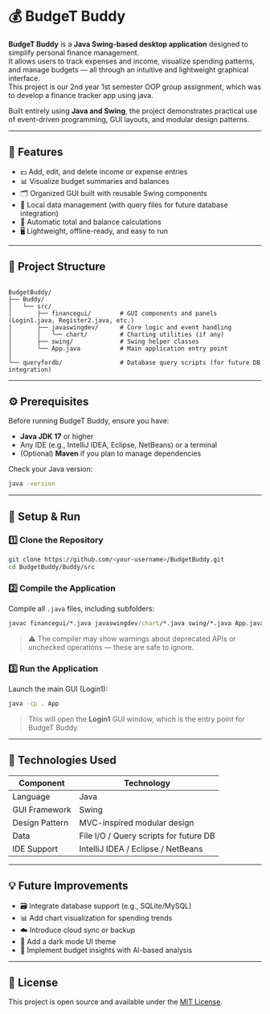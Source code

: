 # 💰 BudgeT Buddy

**BudgeT Buddy** is a **Java Swing-based desktop application** designed to simplify personal finance management.  
It allows users to track expenses and income, visualize spending patterns, and manage budgets — all through an intuitive and lightweight graphical interface.  
This project is our 2nd year 1st semester OOP group assignment, which was to develop a finance tracker app using java.

Built entirely using **Java and Swing**, the project demonstrates practical use of event-driven programming, GUI layouts, and modular design patterns.

---

## 🚀 Features

- 💵 Add, edit, and delete income or expense entries  
- 📊 Visualize budget summaries and balances  
- 🗂️ Organized GUI built with reusable Swing components  
- 💾 Local data management (with query files for future database integration)  
- 🧮 Automatic total and balance calculations  
- 🖥️ Lightweight, offline-ready, and easy to run  

---

## 🧱 Project Structure

```

BudgetBuddy/
├── Buddy/
│   └── src/
│       ├── financegui/        # GUI components and panels (Login1.java, Register2.java, etc.)
│       ├── javaswingdev/      # Core logic and event handling
│       │   └── chart/         # Charting utilities (if any)
│       ├── swing/             # Swing helper classes
│       └── App.java           # Main application entry point
│
└── queryfordb/                # Database query scripts (for future DB integration)

````

---

## ⚙️ Prerequisites

Before running BudgeT Buddy, ensure you have:

- **Java JDK 17** or higher  
- Any IDE (e.g., IntelliJ IDEA, Eclipse, NetBeans) or a terminal  
- (Optional) **Maven** if you plan to manage dependencies  

Check your Java version:
```bash
java -version
````

---

## 🧩 Setup & Run

### 1️⃣ Clone the Repository

```bash
git clone https://github.com/<your-username>/BudgetBuddy.git
cd BudgetBuddy/Buddy/src
```

### 2️⃣ Compile the Application

Compile all `.java` files, including subfolders:

```cmd
javac financegui/*.java javaswingdev/chart/*.java swing/*.java App.java
```

> ⚠️ The compiler may show warnings about deprecated APIs or unchecked operations — these are safe to ignore.

### 3️⃣ Run the Application

Launch the main GUI (Login1):

```cmd
java -cp . App
```

> This will open the **Login1** GUI window, which is the entry point for BudgeT Buddy.

---

## 🧰 Technologies Used

| Component      | Technology                             |
| -------------- | -------------------------------------- |
| Language       | Java                                   |
| GUI Framework  | Swing                                  |
| Design Pattern | MVC-inspired modular design            |
| Data           | File I/O / Query scripts for future DB |
| IDE Support    | IntelliJ IDEA / Eclipse / NetBeans     |

---

## 💡 Future Improvements

* 🗃️ Integrate database support (e.g., SQLite/MySQL)
* 📊 Add chart visualization for spending trends
* ☁️ Introduce cloud sync or backup
* 🌙 Add a dark mode UI theme
* 🧠 Implement budget insights with AI-based analysis

---

## 🪪 License

This project is open source and available under the [MIT License](LICENSE).
